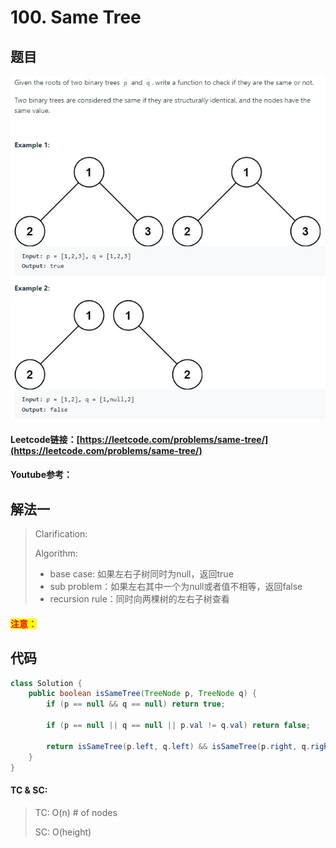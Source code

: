 # 100. Same Tree

## 题目

![](<.gitbook/assets/image (83).png>)

#### Leetcode链接：[https://leetcode.com/problems/same-tree/](https://leetcode.com/problems/same-tree/)

#### Youtube参考：

## 解法一

> Clarification:&#x20;
>
> Algorithm:&#x20;
>
> * base case: 如果左右子树同时为null，返回true
> * sub problem：如果左右其中一个为null或者值不相等，返回false
> * recursion rule：同时向两棵树的左右子树查看

#### <mark style="color:red;">注意：</mark>

## 代码

```java
class Solution {
    public boolean isSameTree(TreeNode p, TreeNode q) {
        if (p == null && q == null) return true;
        
        if (p == null || q == null || p.val != q.val) return false;
        
        return isSameTree(p.left, q.left) && isSameTree(p.right, q.right);
    }
}
```

#### TC & SC:&#x20;

> TC: O(n) # of nodes
>
> SC: O(height)
